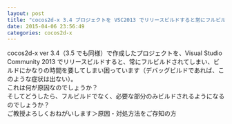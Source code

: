 ```yaml
---
layout: post
title: "cocos2d-x 3.4 プロジェクトを VSC2013 でリリースビルドすると常にフルビルドされてしまう"
date: 2015-04-06 23:56:49
categories: cocos2d-x
---
```

<p>cocos2d-x ver 3.4（3.5 でも同様）で作成したプロジェクトを、Visual Studio Community 2013 でリリースビルドすると、常にフルビルドされてしまい、ビルドにかなりの時間を要してしまい困っています（デバッグビルドであれば、このような症状は出ない）。<br>
これは何が原因なのでしょうか？<br>
そしてどうしたら、フルビルドでなく、必要な部分のみビルドされるようになるのでしょうか？<br>
ご教授よろしくおねがいします＞原因・対処方法をご存知の方</p>
